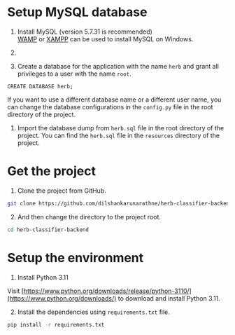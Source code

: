 # Setup MySQL database

1. Install MySQL (version 5.7.31 is recommended)  
[WAMP](https://sourceforge.net/projects/wampserver) or [XAMPP](https://www.apachefriends.org/download.html) can be used to install MySQL on Windows.

1. 

2. Create a database for the application with the name `herb` and grant all privileges to a user with the name `root`.

```mysql
CREATE DATABASE herb;
```

If you want to use a different database name or a different user name, you can change the database configurations in the `config.py` file in the root directory of the project.

1. Import the database dump from `herb.sql` file in the root directory of the project.
You can find the `herb.sql` file in the `resources` directory of the project.

# Get the project

1. Clone the project from GitHub.

```bash
git clone https://github.com/dilshankarunarathne/herb-classifier-backend.git
```

2. And then change the directory to the project root.

```bash
cd herb-classifier-backend
```

# Setup the environment

1. Install Python 3.11

Visit [https://www.python.org/downloads/release/python-3110/](https://www.python.org/downloads/) to download and install Python 3.11.

2. Install the dependencies using `requirements.txt` file.

```bash
pip install -r requirements.txt
```



